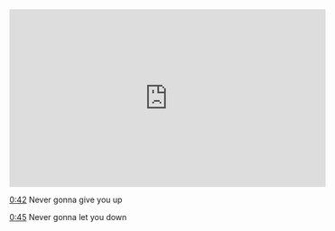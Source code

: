 <iframe width="560" height="315" src="https://www.youtube.com/embed/dQw4w9WgXcQ?si=CJNrNrXNSRX4MC2M" title="YouTube video player" frameborder="0" allow="accelerometer; autoplay; clipboard-write; encrypted-media; gyroscope; picture-in-picture; web-share" referrerpolicy="strict-origin-when-cross-origin" allowfullscreen></iframe>

[0:42](https://www.youtube.com/watch?v=dQw4w9WgXcQ&t=42) Never gonna give you up

[0:45](https://www.youtube.com/watch?v=dQw4w9WgXcQ&t=45) Never gonna let you down

